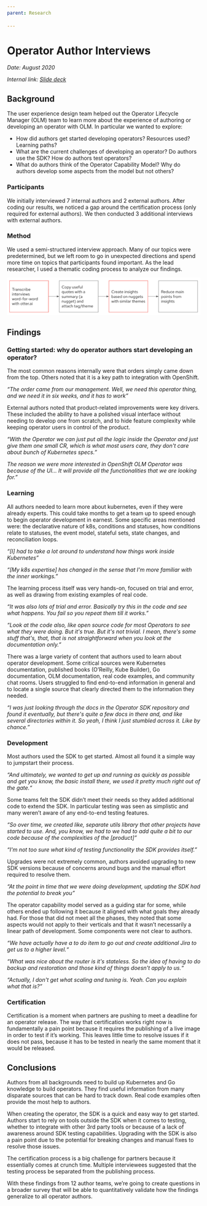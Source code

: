 ```yaml
---
parent: Research

---
```

# Operator Author Interviews

*Date: August 2020*

*Internal link: [Slide deck](https://docs.google.com/presentation/d/1EwBw_i2npeN5og_Hz7IPQbLhShF_R_6P6jrtzLPVyDQ/edit?usp=sharing)*

## Background

The user experience design team helped out the Operator Lifecycle Manager (OLM) team to learn more about the experience of authoring or developing an operator with OLM. In particular we wanted to explore:

- How did authors get started developing operators?
Resources used?
Learning paths?
- What are the current challenges of developing an operator?
Do authors use the SDK?
How do authors test operators?
- What do authors think of the Operator Capability Model?
Why do authors develop some aspects from the model but not others?

### Participants

We initially interviewed 7 internal authors and 2 external authors. After coding our results, we noticed a gap around the certification process (only required for external authors). We then conducted 3 additional interviews with external authors.

### Method

We used a semi-structured interview approach. Many of our topics were predetermined, but we left room to go in unexpected directions and spend more time on topics that participants found important. As the lead researcher, I used a thematic coding process to analyze our findings.

![](img/method.png)

## Findings

### Getting started: why do operator authors start developing an operator?
The most common reasons internally were that orders simply came down from the top. Others noted that it is a key path to integration with OpenShift.

*“The order came from our management. Well, we need this operator thing, and we need it in six weeks, and it has to work”*

External authors noted that product-related improvements were key drivers. These included the ability to have a polished visual interface without needing to develop one from scratch, and to hide feature complexity while keeping operator users in control of the product.

*“With the Operator we can just put all the logic inside the Operator and just give them one small CR, which is what most users care, they don't care about bunch of Kubernetes specs.”*

*The reason we were more interested in OpenShift OLM Operator was because of the UI… It will provide all the functionalities that we are looking for.”*

### Learning

All authors needed to learn more about kubernetes, even if they were already experts. This could take months to get a team up to speed enough to begin operator development in earnest. Some specific areas mentioned were: the declarative nature of k8s, conditions and statuses, how conditions relate to statuses, the event model, stateful sets, state changes, and reconciliation loops.

*“[I] had to take a lot around to understand how things work inside Kubernetes”*

*“[My k8s expertise] has changed in the sense that I'm more familiar with the inner workings.”*

The learning process itself was very hands-on, focused on trial and error, as well as drawing from existing examples of real code.

*“It was also lots of trial and error. Basically try this in the code and see what happens. You fail so you repeat them till it works.”*

*“Look at the code also, like open source code for most Operators to see what they were doing. But it's true. But it's not trivial. I mean, there's some stuff that's, that, that is not straightforward when you look at the documentation only.”*

There was a large variety of content that authors used to learn about operator development. Some critical sources were Kubernetes documentation, published books (O’Reilly, Kube Builder), Go documentation, OLM documentation, real code examples, and community chat rooms. Users struggled to find end-to-end information in general and to locate a single source that clearly directed them to the information they needed.

*“I was just looking through the docs in the Operator SDK repository and found it eventually, but there's quite a few docs in there and, and like several directories within it. So yeah, I think I just stumbled across it. Like by chance.”*

### Development
Most authors used the SDK to get started. Almost all found it a simple way to jumpstart their process.

*“And ultimately, we wanted to get up and running as quickly as possible and get you know, the basic install there, we used it pretty much right out of the gate.“*

Some teams felt the SDK didn’t meet their needs so they added additional code to extend the SDK. In particular testing was seen as simplistic and many weren’t aware of any end-to-end testing features.

*“So over time, we created like, separate utils library that other projects have started to use. And, you know, we had to we had to add quite a bit to our code because of the complexities of the [product]”*

*“I'm not too sure what kind of testing functionality the SDK provides itself.”*

Upgrades were not extremely common, authors avoided upgrading to new SDK versions because of concerns around bugs and the manual effort required to resolve them.

*“At the point in time that we were doing development, updating the SDK had the potential to break you”*

The operator capability model served as a guiding star for some, while others ended up following it because it aligned with what goals they already had. For those that did not meet all the phases, they noted that some aspects would not apply to their verticals and that it wasn’t necessarily a linear path of development. Some components were not clear to authors.

*“We have actually have a to do item to go out and create additional Jira to get us to a higher level.“*

*“What was nice about the router is it's stateless. So the idea of having to do backup and restoration and those kind of things doesn't apply to us.“*

*“Actually, I don't get what scaling and tuning is. Yeah. Can you explain what that is?”*

### Certification

Certification is a moment when partners are pushing to meet a deadline for an operator release. The way that certification works right now is fundamentally a pain point because it requires the publishing of a live image in order to test if it’s working. This leaves little time to resolve issues if it does not pass, because it has to be tested in nearly the same moment that it would be released.

## Conclusions

Authors from all backgrounds need to build up Kubernetes and Go knowledge to build operators. They find useful information from many disparate sources that can be hard to track down. Real code examples often provide the most help to authors.

When creating the operator, the SDK is a quick and easy way to get started. Authors start to rely on tools outside the SDK when it comes to testing, whether to integrate with other 3rd party tools or because of a lack of awareness around SDK testing capabilities. Upgrading with the SDK is also a pain point due to the potential for breaking changes and manual fixes to resolve those issues.

The certification process is a big challenge for partners because it essentially comes at crunch time. Multiple interviewees suggested that the testing process be separated from the publishing process.

With these findings from 12 author teams, we’re going to create questions in a broader survey that will be able to quantitatively validate how the findings generalize to all operator authors.
